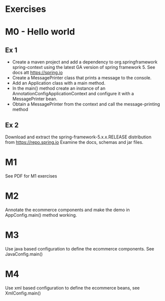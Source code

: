 # Exercises



# M0 - Hello world
## Ex 1
* Create a maven project and add a dependency to org.springframework spring-context using the latest GA version of spring framework 5. See docs att https://spring.io
* Create a MessagePrinter class that prints a message to the console.
* Add an Application class with a main method.
* In the main() method create an instance of an AnnotationConfigApplicationContext and configure it with a MessagePrinter bean.
* Obtain a MessagePrinter from the context and call the message-printing method 

## Ex 2
Download and extract the spring-framework-5.x.x.RELEASE distribution from https://repo.spring.io
Examine the docs, schemas and jar files.

# M1
See PDF for M1 exercises

# M2
Annotate the ecommerce components and make the demo in AppConfig.main() method working.

# M3
Use java based configuration to define the ecommerce components. See JavaConfig.main()

# M4
Use xml based configuration to define the ecommerce beans, see XmlConfig.main()